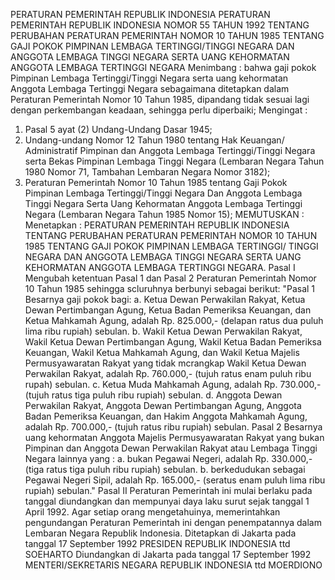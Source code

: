  PERATURAN PEMERINTAH REPUBLIK INDONESIA PERATURAN PEMERINTAH REPUBLIK INDONESIA NOMOR 55 TAHUN 1992 TENTANG PERUBAHAN PERATURAN PEMERINTAH NOMOR 10 TAHUN 1985 TENTANG GAJI POKOK PIMPINAN LEMBAGA TERTINGGI/TINGGI NEGARA DAN ANGGOTA LEMBAGA TINGGI NEGARA SERTA UANG KEHORMATAN ANGGOTA LEMBAGA TERTINGGI NEGARA
Menimbang :
 bahwa gaji pokok Pimpinan Lembaga Tertinggi/Tinggi Negara serta uang kehormatan Anggota Lembaga Tertinggi Negara sebagaimana ditetapkan dalam Peraturan Pemerintah Nomor 10 Tahun 1985, dipandang tidak sesuai lagi dengan perkembangan keadaan, sehingga perlu diperbaiki;
Mengingat :

1. Pasal 5 ayat (2) Undang-Undang Dasar 1945;
2. Undang-undang Nomor 12 Tahun 1980 tentang Hak Keuangan/ Administratif Pimpinan dan Anggota Lembaga Tertinggi/Tinggi Negara serta Bekas Pimpinan Lembaga Tinggi Negara (Lembaran Negara Tahun 1980 Nomor 71, Tambahan Lembaran Negara Nomor 3182);
3. Peraturan Pemerintah Nomor 10 Tahun 1985 tentang Gaji Pokok Pimpinan Lembaga Tertinggi/Tinggi Negara Dan Anggota Lembaga Tinggi Negara Serta Uang Kehormatan Anggota Lembaga Tertinggi Negara (Lembaran Negara Tahun 1985 Nomor 15);
MEMUTUSKAN :
 Menetapkan : PERATURAN PEMERINTAH REPUBLIK INDONESIA TENTANG PERUBAHAN PERATURAN PEMERINTAH NOMOR 10 TAHUN 1985 TENTANG GAJI POKOK PIMPINAN LEMBAGA TERTINGGI/ TINGGI NEGARA DAN ANGGOTA LEMBAGA TINGGI NEGARA SERTA UANG KEHORMATAN ANGGOTA LEMBAGA TERTINGGI NEGARA.
Pasal I
Mengubah ketentuan Pasal 1 dan Pasal 2 Peraturan Pemerintah Nomor 10 Tahun 1985 sehingga scluruhnya berbunyi sebagai berikut: "Pasal 1 Besarnya gaji pokok bagi:
a. Ketua Dewan Perwakilan Rakyat, Ketua Dewan Pertimbangan Agung, Ketua Badan Pemeriksa Keuangan, dan Ketua Mahkamah Agung, adalah Rp. 825.000,- (delapan ratus dua puluh lima ribu rupiah) sebulan.
b. Wakil Ketua Dewan Perwakilan Rakyat, Wakil Ketua Dewan Pertimbangan Agung, Wakil Ketua Badan Pemeriksa Keuangan, Wakil Ketua Mahkamah Agung, dan Wakil Ketua Majelis Permusyawaratan Rakyat yang tidak mcrangkap Wakil Ketua Dewan Perwakilan Rakyat, adalah Rp. 760.000,- (tujuh ratus enam puluh ribu rupah) sebulan.
c. Ketua Muda Mahkamah Agung, adalah Rp. 730.000,- (tujuh ratus tiga puluh ribu rupiah) sebulan.
d. Anggota Dewan Perwakilan Rakyat, Anggota Dewan Pertimbangan Agung, Anggota Badan Pemeriksa Keuangan, dan Hakim Anggota Mahkamah Agung, adalah Rp. 700.000,- (tujuh ratus ribu rupiah) sebulan.
Pasal 2
Besarnya uang kehormatan Anggota Majelis Permusyawaratan Rakyat yang bukan Pimpinan dan Anggota Dewan Perwakilan Rakyat atau Lembaga Tinggi Negara lainnya yang :
a. bukan Pegawai Negeri, adalah Rp. 330.000,- (tiga ratus tiga puluh ribu rupiah) sebulan.
b. berkedudukan sebagai Pegawai Negeri Sipil, adalah Rp. 165.000,- (seratus enam puluh lima ribu rupiah) sebulan."
Pasal II
Peraturan Pemerintah ini mulai berlaku pada tanggal diundangkan dan mempunyai daya laku surut sejak tanggal 1 April 1992.
Agar setiap orang mengetahuinya, memerintahkan pengundangan Peraturan Pemerintah ini dengan penempatannya dalam Lembaran Negara Republik Indonesia. Ditetapkan di Jakarta pada tanggal 17 September 1992 PRESIDEN REPUBLIK INDONESIA ttd SOEHARTO Diundangkan di Jakarta pada tanggal 17 September 1992 MENTERI/SEKRETARIS NEGARA REPUBLIK INDONESIA ttd MOERDIONO